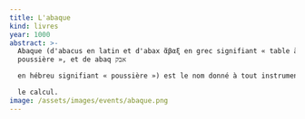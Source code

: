 ```yaml
---
title: L'abaque
kind: livres
year: 1000
abstract: >-
  Abaque (d'abacus en latin et d'abax ἄβαξ en grec signifiant « table à
  poussière », et de abaq אבק

  en hébreu signifiant « poussière ») est le nom donné à tout instrument mécanique plan facilitant

  le calcul.
image: /assets/images/events/abaque.png
---
```

